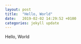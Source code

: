```yaml
---
layout: post
title:  "Hello, World"
date:   2019-02-02 14:29:52 +0100
categories: jekyll update
---
```

Hello, World
